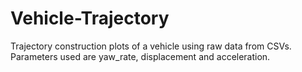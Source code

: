 # Vehicle-Trajectory
Trajectory construction plots of a vehicle using raw data from CSVs. Parameters used are yaw_rate, displacement and acceleration.   
